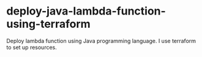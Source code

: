 # deploy-java-lambda-function-using-terraform
Deploy lambda function using Java programming language. I use terraform to set up resources.
